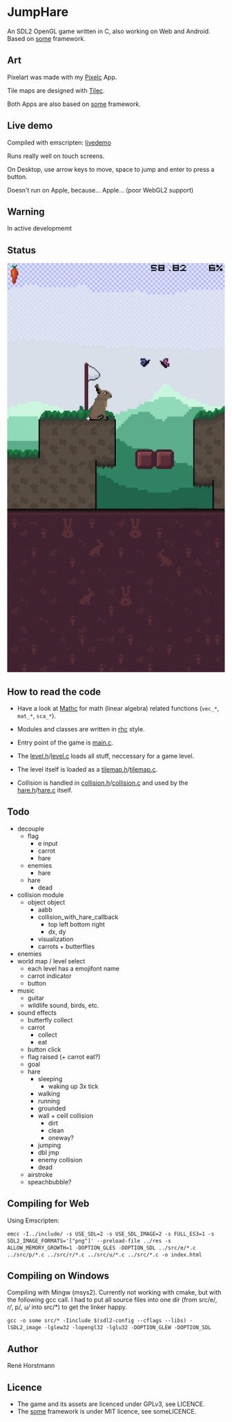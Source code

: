 # JumpHare
An SDL2 OpenGL game written in C, also working on Web and Android.
Based on [some](https://github.com/renehorstmann/some) framework.

## Art
Pixelart was made with my [Pixelc](https://github.com/renehorstmann/pixelc) App.

Tile maps are designed with [Tilec](https://github.com/renehorstmann/tilec).

Both Apps are also based on [some](https://github.com/renehorstmann/some) framework.

## Live demo
Compiled with emscripten: [livedemo](https://renehorstmann.github.io)

Runs really well on touch screens.

On Desktop, use arrow keys to move, space to jump and enter to press a button.

Doesn't run on Apple, because... Apple... (poor WebGL2 support)

## Warning
In active developmemt

## Status
![example](example.jpg)

## How to read the code
- Have a look at [Mathc](https://github.com/renehorstmann/Mathc) for math (linear algebra) related functions (`vec_*`, `mat_*`, `sca_*`).
- Modules and classes are written in [rhc](https://github.com/renehorstmann/rhc) style.

- Entry point of the game is [main.c](src/main.c).
- The [level.h](include/level.h)/[level.c](src/level.c) loads all stuff, neccessary for a game level.
- The level itself is loaded as a [tilemap.h](include/tilemap.h)/[tilemap.c](src/tilemap.c).
- Collision is handled in [collision.h](include/collision.h)/[collision.c](src/collision.c) and used by the [hare.h](include/hare.h)/[hare.c](src/hare.c) itself.


## Todo
- decouple
  - flag
    - e input
    - carrot
    - hare
  - enemies
    - hare
  - hare
    - dead
- collision module
  - object object
    - aabb
    - collision_with_hare_callback
        - top left bottom right
        - dx, dy
    - visualization
    - carrots + butterflies
- enemies
- world map / level select
  - each level has a emojifont name
  - carrot indicator
  - button
- music
  - guitar
  - wildlife sound, birds, etc.
- sound effects
  - butterfly collect
  - carrot
    - collect
    - eat
  - button click
  - flag raised (+ carrot eat?)
  - goal
  - hare
    - sleeping
      - waking up 3x tick
    - walking
    - running
    - grounded
    - wall + ceill collision
      - dirt
      - clean
      - oneway?
    - jumping
    - dbl jmp
    - enemy collision
    - dead
  - airstroke
  - speachbubble?


## Compiling for Web
Using Emscripten:
```
emcc -I../include/ -s USE_SDL=2 -s USE_SDL_IMAGE=2 -s FULL_ES3=1 -s SDL2_IMAGE_FORMATS='["png"]' --preload-file ../res -s ALLOW_MEMORY_GROWTH=1 -DOPTION_GLES -DOPTION_SDL ../src/e/*.c ../src/p/*.c ../src/r/*.c ../src/u/*.c ../src/*.c -o index.html
```

## Compiling on Windows
Compiling with Mingw (msys2).
Currently not working with cmake, but with the following gcc call.
I had to put all source files into one dir (from src/e/*, r/*, p/*, u/* into src/*) to get the linker happy.
```
gcc -o some src/* -Iinclude $(sdl2-config --cflags --libs) -lSDL2_image -lglew32 -lopengl32 -lglu32 -DOPTION_GLEW -DOPTION_SDL
```

## Author
René Horstmann

## Licence
- The game and its assets are licenced under GPLv3, see LICENCE.
- The [some](https://github.com/renehorstmann/some) framework is under MIT licence, see someLICENCE.
